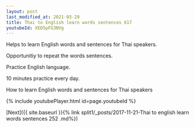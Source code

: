 ```yaml
---
layout: post
last_modified_at: 2021-03-29
title: Thai to English learn words sentences 617 
youtubeId: XED5pFG3NVg
---
```

 
 
Helps to learn English words and sentences for Thai speakers.

Opportunitiy to repeat the words sentences. 

Practice English language. 
 
10 minutes practice every day. 
 
How to learn English words and sentences for Thai speakers 
 
{% include youtubePlayer.html id=page.youtubeId %}
 
 
[Next]({{ site.baseurl }}{% link  split1/_posts/2017-11-21-Thai to english learn words sentences 252 .md%})
 
